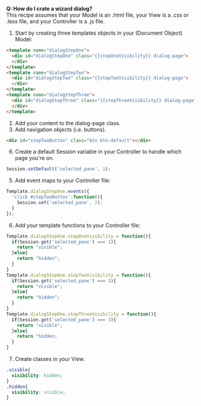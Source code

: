**Q:  How do I crate a wizard dialog?**  
This recipe assumes that your Model is an .html file, your View is a .css or .less file, and your Controller is a .js file.

1.  Start by creating three templates objects in your (Document Object) Model:

````html
<template name="dialogStepOne">
  <div id="dialogStepOne" class="{{stepOneVisibility}} dialog-page">
  </div>
</template>
<template name="dialogStepTwo">
  <div id="dialogStepTwo" class="{{stepTwoVisibility}} dialog-page">
  </div>
</template>
<template name="dialogStepThree">
  <div id="dialogStepThree" class="{{stepThreeVisibility}} dialog-page">
  </div>
</template>
````

2.  Add your content to the dialog-page class.  
3.  Add navigation objects (i.e. buttons).

````html
<div id="stepTwoButton" class="btn btn-default"></div>
````

6.  Create a default Session variable in your Controller to handle which page you're on.

````js
Session.setDefault('selected_pane', 1);
````

5.  Add event maps to your Controller file:

````js
Template.dialogStepOne.events({
  'click #stepTwoButton':function(){
    Session.set('selected_pane', 2);
  }
});
````

6.  Add your template functions to your Controller file:

````js
Template.dialogStepOne.stepOneVisibility = function(){
  if(Session.get('selected_pane') === 1){
    return "visible";
  }else{
    return "hidden";
  }
}
Template.dialogStepOne.stepTwoVisibility = function(){
  if(Session.get('selected_pane') === 2){
    return "visible";
  }else{
    return "hidden";
  }
}
Template.dialogStepOne.stepThreeVisibility = function(){
  if(Session.get('selected_pane') === 3){
    return "visible";
  }else{
    return "hidden;
  }
}
````

7.  Create classes in your View.

````css
.visible{
  visibility: hidden;
}
.hidden{
  visibility: visible;
}
````
